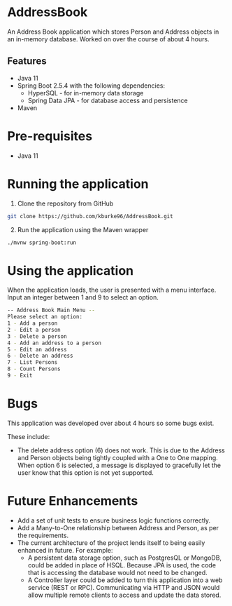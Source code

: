 # AddressBook

An Address Book application which stores Person and Address objects in an in-memory database. Worked on over the course of about 4 hours.

## Features

* Java 11
* Spring Boot 2.5.4 with the following dependencies:
    * HyperSQL - for in-memory data storage
    * Spring Data JPA - for database access and persistence
* Maven

# Pre-requisites
* Java 11

# Running the application

1. Clone the repository from GitHub
```bash
git clone https://github.com/kburke96/AddressBook.git
```
2. Run the application using the Maven wrapper
```bash
./mvnw spring-boot:run
```

# Using the application
When the application loads, the user is presented with a menu interface. 
Input an integer between 1 and 9 to select an option.

```bash
-- Address Book Main Menu --
Please select an option:
1 - Add a person
2 - Edit a person
3 - Delete a person
4 - Add an address to a person
5 - Edit an address
6 - Delete an address
7 - List Persons
8 - Count Persons
9 - Exit

```

# Bugs

This application was developed over about 4 hours so some bugs exist.

These include:
* The delete address option (6) does not work. This is due to the Address and Person objects being tightly coupled with a One to One mapping. When option 6 is selected, a message is displayed to gracefully let the user know that this option is not yet supported.


# Future Enhancements
* Add a set of unit tests to ensure business logic functions correctly.
* Add a Many-to-One relationship between Address and Person, as per the requirements.
* The current architecture of the project lends itself to being easily enhanced in future. For example:
    * A persistent data storage option, such as PostgresQL or MongoDB, could be added in place of HSQL. Because JPA is used, the code that is accessing the database would not need to be changed. 
    * A Controller layer could be added to turn this application into a web service (REST or RPC). Communicating via HTTP and JSON would allow multiple remote clients to access and update the data stored. 
